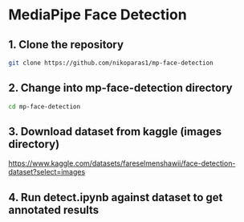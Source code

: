 # MediaPipe Face Detection

## 1. Clone the repository
```bash
git clone https://github.com/nikoparas1/mp-face-detection
```

## 2. Change into mp-face-detection directory
```bash
cd mp-face-detection
```

## 3. Download dataset from kaggle (images directory)

https://www.kaggle.com/datasets/fareselmenshawii/face-detection-dataset?select=images

## 4. Run detect.ipynb against dataset to get annotated results